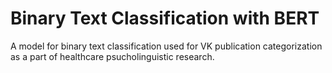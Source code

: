 # Binary Text Classification with BERT
A model for binary text classification used for VK publication categorization as a part of healthcare psucholinguistic research.
